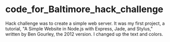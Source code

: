 # code_for_Baltimore_hack_challenge
Hack challenge was to create a simple web server. It was my first project, a tutorial, "A Simple Website in Node.js with Express, Jade, and Stylus," written by Ben Gourley, the 2012 version. I changed up the text and colors. 
